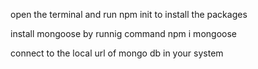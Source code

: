 open the terminal and run npm init to install the packages

install mongoose by runnig command npm i mongoose

connect to the local url of mongo db in your system 

